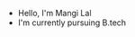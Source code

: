 - Hello, I'm Mangi Lal
- I'm currently pursuing B.tech


<!---
Mangi-Lal/Mangi-Lal is a ✨ special ✨ repository because its `README.md` (this file) appears on your GitHub profile.
You can click the Preview link to take a look at your changes.
--->
